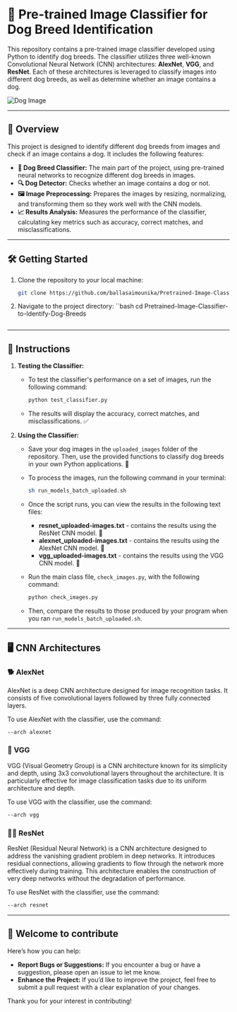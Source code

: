 # 🐾 Pre-trained Image Classifier for Dog Breed Identification   

This repository contains a pre-trained image classifier developed using Python to identify dog breeds. The classifier utilizes three well-known Convolutional Neural Network (CNN) architectures: **AlexNet**, **VGG**, and **ResNet**. Each of these architectures is leveraged to classify images into different dog breeds, as well as determine whether an image contains a dog.

![Dog Image](https://www.pixelstalk.net/wp-content/uploads/images3/Cute_dog_wallpaper_HD.jpg)

---

## 📖 Overview

This project is designed to identify different dog breeds from images and check if an image contains a dog. It includes the following features:

- **🐶 Dog Breed Classifier:** The main part of the project, using pre-trained neural networks to recognize different dog breeds in images. 
- **🔍 Dog Detector:** Checks whether an image contains a dog or not. 
- **🖼️ Image Preprocessing:** Prepares the images by resizing, normalizing, and transforming them so they work well with the CNN models. 
- **📈 Results Analysis:** Measures the performance of the classifier, calculating key metrics such as accuracy, correct matches, and misclassifications.

---

## 🛠️ Getting Started

1. Clone the repository to your local machine:
   ```bash
   git clone https://github.com/ballasaimounika/Pretrained-Image-Classifier-to-Identify-Dog-Breeds.git
   ```
   
2. Navigate to the project directory:
   ``bash
   cd Pretrained-Image-Classifier-to-Identify-Dog-Breeds
   ```

---

## 📝 Instructions

1. **Testing the Classifier:**
   
   - To test the classifier's performance on a set of images, run the following command:
     ```bash
     python test_classifier.py
     ```
     
   - The results will display the accuracy, correct matches, and misclassifications. ✅

2. **Using the Classifier:**
   
   - Save your dog images in the `uploaded_images` folder of the repository. Then, use the provided functions to classify dog breeds in your own Python applications. 📂
     
   - To process the images, run the following command in your terminal:
     ```bash
     sh run_models_batch_uploaded.sh
     ```
     
   - Once the script runs, you can view the results in the following text files:
     
     - **resnet_uploaded-images.txt** - contains the results using the ResNet CNN model. 📄
     - **alexnet_uploaded-images.txt** - contains the results using the AlexNet CNN model. 📄
     - **vgg_uploaded-images.txt** - contains the results using the VGG CNN model. 📄
       
   - Run the main class file, `check_images.py`, with the following command:
     ```bash
     python check_images.py
     ```
     
   - Then, compare the results to those produced by your program when you ran `run_models_batch_uploaded.sh`.

---

## 🖥️ CNN Architectures

### 🐕 AlexNet

AlexNet is a deep CNN architecture designed for image recognition tasks. It consists of five convolutional layers followed by three fully connected layers. 

To use AlexNet with the classifier, use the command:
```bash
--arch alexnet
```

### 🐩 VGG

VGG (Visual Geometry Group) is a CNN architecture known for its simplicity and depth, using 3x3 convolutional layers throughout the architecture. It is particularly effective for image classification tasks due to its uniform architecture and depth.

To use VGG with the classifier, use the command:
```bash
--arch vgg
```

### 🐕‍🦺 ResNet

ResNet (Residual Neural Network) is a CNN architecture designed to address the vanishing gradient problem in deep networks. It introduces residual connections, allowing gradients to flow through the network more effectively during training. This architecture enables the construction of very deep networks without the degradation of performance.

To use ResNet with the classifier, use the command:
```bash
--arch resnet
```

---

## 🤝 Welcome to contribute

Here’s how you can help:

- **Report Bugs or Suggestions:** If you encounter a bug or have a suggestion, please open an issue to let me know.
- **Enhance the Project:** If you’d like to improve the project, feel free to submit a pull request with a clear explanation of your changes.

Thank you for your interest in contributing!
